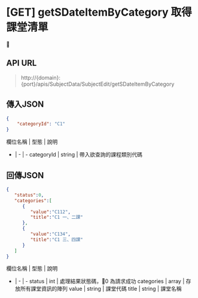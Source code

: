 # [GET] getSDateItemByCategory 取得課堂清單

## API URL
> http://{domain}:{port}/apis/SubjectData/SubjectEdit/getSDateItemByCategory

## 傳入JSON
```json
{
    "categoryId": "C1"
}
```
欄位名稱 | 型態 | 說明
- | - | -
categoryId | string | 帶入欲查詢的課程類別代碼

## 回傳JSON
```json
{  
   "status":0,
   "categories":[  
      {  
         "value":"C112",
         "title":"C1 一、二課"
      },
      {  
         "value":"C134",
         "title":"C1 三、四課"
      }
   ]
}
```

欄位名稱 | 型態 | 說明
- | - | -
status | int | 處理結果狀態碼，0 為請求成功
categories | array | 存放所有課堂資訊的陣列
value | string | 課堂代碼
title | string | 課堂名稱